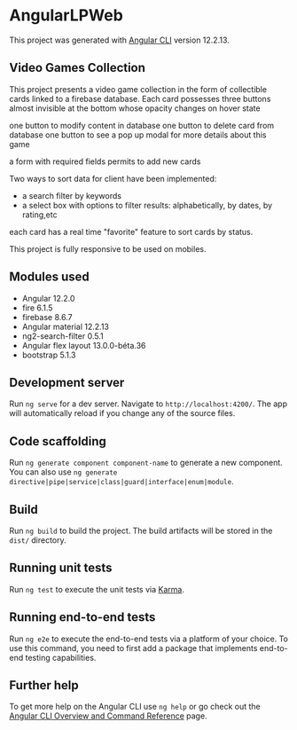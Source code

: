 # AngularLPWeb

This project was generated with [Angular CLI](https://github.com/angular/angular-cli) version 12.2.13.

## Video Games Collection

This project presents a video game collection in the form of collectible cards linked to a firebase database.
Each card possesses three buttons almost invisible at the bottom whose opacity changes on hover state 

one button to modify content in database
one button to delete card from database
one button to see a pop up modal for more details about this game

a form with required fields permits to add new cards

Two ways to sort data for client have been implemented:
- a search filter by keywords
- a select box with options to filter results: alphabetically, by dates, by rating,etc

each card has a real time "favorite" feature to sort cards by status.

This project is fully responsive to be used on mobiles.

## Modules used

- Angular 12.2.0
- fire 6.1.5
- firebase 8.6.7
- Angular material 12.2.13
- ng2-search-filter 0.5.1
- Angular flex layout 13.0.0-béta.36
- bootstrap 5.1.3

## Development server

Run `ng serve` for a dev server. Navigate to `http://localhost:4200/`. The app will automatically reload if you change any of the source files.

## Code scaffolding

Run `ng generate component component-name` to generate a new component. You can also use `ng generate directive|pipe|service|class|guard|interface|enum|module`.

## Build

Run `ng build` to build the project. The build artifacts will be stored in the `dist/` directory.

## Running unit tests

Run `ng test` to execute the unit tests via [Karma](https://karma-runner.github.io).

## Running end-to-end tests

Run `ng e2e` to execute the end-to-end tests via a platform of your choice. To use this command, you need to first add a package that implements end-to-end testing capabilities.

## Further help

To get more help on the Angular CLI use `ng help` or go check out the [Angular CLI Overview and Command Reference](https://angular.io/cli) page.
